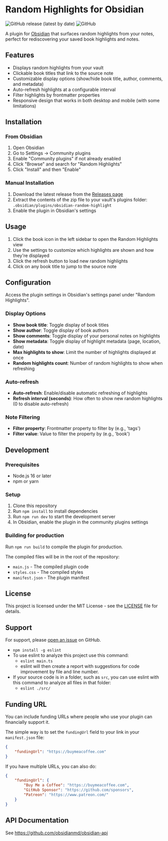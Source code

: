 # Random Highlights for Obsidian

![GitHub release (latest by date)](https://img.shields.io/github/v/release/NiallxD/obsidian-random-highlight)
![GitHub](https://img.shields.io/github/license/NiallxD/obsidian-random-highlight)

A plugin for [Obsidian](https://obsidian.md) that surfaces random highlights from your notes, perfect for rediscovering your saved book highlights and notes.

## Features

- Displays random highlights from your vault
- Clickable book titles that link to the source note
- Customizable display options (show/hide book title, author, comments, and metadata)
- Auto-refresh highlights at a configurable interval
- Filter highlights by frontmatter properties
- Responsive design that works in both desktop and mobile (with some limitations)

## Installation

### From Obsidian

1. Open Obsidian
2. Go to Settings → Community plugins
3. Enable "Community plugins" if not already enabled
4. Click "Browse" and search for "Random Highlights"
5. Click "Install" and then "Enable"

### Manual Installation

1. Download the latest release from the [Releases page](https://github.com/NiallxD/obsidian-random-highlight/releases)
2. Extract the contents of the zip file to your vault's plugins folder: `.obsidian/plugins/obsidian-random-highlight`
3. Enable the plugin in Obsidian's settings

## Usage

1. Click the book icon in the left sidebar to open the Random Highlights view
2. Use the settings to customize which highlights are shown and how they're displayed
3. Click the refresh button to load new random highlights
4. Click on any book title to jump to the source note

## Configuration

Access the plugin settings in Obsidian's settings panel under "Random Highlights".

### Display Options
- **Show book title**: Toggle display of book titles
- **Show author**: Toggle display of book authors
- **Show comments**: Toggle display of your personal notes on highlights
- **Show metadata**: Toggle display of highlight metadata (page, location, date)
- **Max highlights to show**: Limit the number of highlights displayed at once
- **Random highlights count**: Number of random highlights to show when refreshing

### Auto-refresh
- **Auto-refresh**: Enable/disable automatic refreshing of highlights
- **Refresh interval (seconds)**: How often to show new random highlights (0 to disable auto-refresh)

### Note Filtering
- **Filter property**: Frontmatter property to filter by (e.g., 'tags')
- **Filter value**: Value to filter the property by (e.g., 'book')

## Development

### Prerequisites
- Node.js 16 or later
- npm or yarn

### Setup
1. Clone this repository
2. Run `npm install` to install dependencies
3. Run `npm run dev` to start the development server
4. In Obsidian, enable the plugin in the community plugins settings

### Building for production
Run `npm run build` to compile the plugin for production.

The compiled files will be in the root of the repository:
- `main.js` - The compiled plugin code
- `styles.css` - The compiled styles
- `manifest.json` - The plugin manifest

## License

This project is licensed under the MIT License - see the [LICENSE](LICENSE) file for details.

## Support

For support, please [open an issue](https://github.com/NiallxD/obsidian-random-highlight/issues) on GitHub.
  - `npm install -g eslint`
- To use eslint to analyze this project use this command:
  - `eslint main.ts`
  - eslint will then create a report with suggestions for code improvement by file and line number.
- If your source code is in a folder, such as `src`, you can use eslint with this command to analyze all files in that folder:
  - `eslint ./src/`

## Funding URL

You can include funding URLs where people who use your plugin can financially support it.

The simple way is to set the `fundingUrl` field to your link in your `manifest.json` file:

```json
{
    "fundingUrl": "https://buymeacoffee.com"
}
```

If you have multiple URLs, you can also do:

```json
{
    "fundingUrl": {
        "Buy Me a Coffee": "https://buymeacoffee.com",
        "GitHub Sponsor": "https://github.com/sponsors",
        "Patreon": "https://www.patreon.com/"
    }
}
```

## API Documentation

See https://github.com/obsidianmd/obsidian-api
